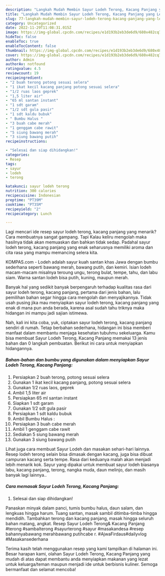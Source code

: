 ```yaml
---
description: "Langkah Mudah Membin Sayur Lodeh Terong, Kacang Panjang yang Lezat Sekali}"
title: "Langkah Mudah Membin Sayur Lodeh Terong, Kacang Panjang yang Lezat Sekali}"
slug: 77-langkah-mudah-membin-sayur-lodeh-terong-kacang-panjang-yang-lezat-sekali
category: Uncategorized
date: 2022-11-29T11:08:31.015Z
image: https://img-global.cpcdn.com/recipes/e1d193b2eb3de6d9/680x482cq70/sayur-lodeh-terong-kacang-panjang-foto-resep-utama.jpg
hideToc: false
enableToc: true
enableTocContent: false
thumbnail: https://img-global.cpcdn.com/recipes/e1d193b2eb3de6d9/680x482cq70/sayur-lodeh-terong-kacang-panjang-foto-resep-utama.jpg
cover: https://img-global.cpcdn.com/recipes/e1d193b2eb3de6d9/680x482cq70/sayur-lodeh-terong-kacang-panjang-foto-resep-utama.jpg
author: Admin
authorAv: notfound
ratingvalue: 4.5
reviewcount: 19
recipeingredient:
- "2 buah terong potong sesuai selera"
- "1 ikat kecil kacang panjang potong sesuai selera"
- "1/2 ruas laos geprek"
- "1,5 liter air"
- "65 ml santan instant"
- "1 sdt garam"
- "1/2 sdt gula pasir"
- "1 sdt kaldu bubuk"
- " Bumbu Halus "
- "3 buah cabe merah"
- "1 genggam cabe rawit"
- "5 siung bawang merah"
- "3 siung bawang putih"
recipeinstructions:

- "Selesai dan siap dihidangkan!"
categories:
- Resep
tags:
- sayur
- lodeh
- terong

katakunci: sayur lodeh terong 
nutrition: 300 calories
recipecuisine: Indonesian
preptime: "PT39M"
cooktime: "PT35M"
recipeyield: "2"
recipecategory: Lunch

---
```



Lagi mencari ide resep sayur lodeh terong, kacang panjang yang menarik? Cara membuatnya sangat gampang. Tapi Kalau keliru mengolah maka hasilnya tidak akan memuaskan dan bahkan tidak sedap. Padahal sayur lodeh terong, kacang panjang yang enak seharusnya memiliki aroma dan cita rasa yang mampu memancing selera kita.


KOMPAS.com - Lodeh adalah sayur kuah santan khas Jawa dengan bumbu sederhana seperti bawang merah, bawang putih, dan kemiri. Isian lodeh macam-macam misalnya teroung ungu, terong bulat, tempe, tahu, dan labu siam. Warna santan lodeh bisa putih, kuning, maupun merah.

Banyak hal yang sedikit banyak berpengaruh terhadap kualitas rasa dari sayur lodeh terong, kacang panjang, pertama dari jenis bahan, lalu pemilihan bahan segar hingga cara mengolah dan menyajikannya. Tidak usah pusing jika mau menyiapkan sayur lodeh terong, kacang panjang yang enak di mana pun anda berada, karena asal sudah tahu triknya maka hidangan ini mampu jadi sajian istimewa.


Nah, kali ini kita coba, yuk, ciptakan sayur lodeh terong, kacang panjang sendiri di rumah. Tetap berbahan sederhana, hidangan ini bisa memberi manfaat dalam membantu menjaga kesehatan tubuhmu sekeluarga. Kamu bisa membuat Sayur Lodeh Terong, Kacang Panjang memakai 13 jenis bahan dan 0 langkah pembuatan. Berikut ini cara untuk menyiapkan hidangannya.

<!--inarticleads1-->

##### Bahan-bahan dan bumbu yang digunakan dalam menyiapkan Sayur Lodeh Terong, Kacang Panjang:

1. Persiapkan 2 buah terong, potong sesuai selera
1. Gunakan 1 ikat kecil kacang panjang, potong sesuai selera
1. Gunakan 1/2 ruas laos, geprek
1. Ambil 1,5 liter air
1. Persiapkan 65 ml santan instant
1. Siapkan 1 sdt garam
1. Gunakan 1/2 sdt gula pasir
1. Persiapkan 1 sdt kaldu bubuk
1. Ambil  Bumbu Halus :
1. Persiapkan 3 buah cabe merah
1. Ambil 1 genggam cabe rawit
1. Sediakan 5 siung bawang merah
1. Gunakan 3 siung bawang putih


Lihat juga cara membuat Sayur Lodeh dan masakan sehari-hari lainnya. Resep lodeh terong selain bisa dimasak dengan kacang, juga bisa dibuat campuran kacang serta tempe. Rasa dari keduanya malah akan menjadi lebih menarik kok. Sayur yang dipakai untuk membuat sayur lodeh biasanya labu, kacang panjang, terong, nangka muda, daun melinjo, dan masih banyak lagi lainnya.. 

<!--inarticleads2-->

##### Cara memasak Sayur Lodeh Terong, Kacang Panjang:


1. Selesai dan siap dihidangkan!

Panaskan minyak dalam panci, tumis bumbu halus, daun salam, dan lengkuas hingga harum. Tuang santan, masak sambil ditimba-timba hingga mendidih. Tambahkan terong dan kacang panjang, masak hingga seluruh bahan matang, angkat. Resep Sayur Lodeh Terong&amp; Kacang Panjang #terong #sambalterong #sayurterong #sayur #masakandesa #resep bahannyabawang merahbawang putihcabe r. #AjwaFirdaus#dailyvlog #Masakansederhana 

Terima kasih telah menggunakan resep yang kami tampilkan di halaman ini. Besar harapan kami, olahan Sayur Lodeh Terong, Kacang Panjang yang mudah di atas dapat membantu anda menyiapkan makanan yang lezat untuk keluarga/teman maupun menjadi ide untuk berbisnis kuliner. Semoga bermanfaat dan selamat mencoba!
